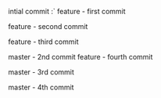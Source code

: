 intial commit
:`
feature - first commit

feature - second commit

feature - third commit

master - 2nd commit
feature - fourth commit

master - 3rd commit 

master - 4th commit